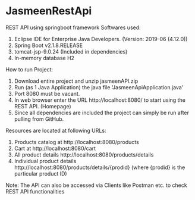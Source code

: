 # JasmeenRestApi
REST API using springboot framework
Softwares used:
1. Eclipse IDE for Enterprise Java Developers. (Version: 2019-06 (4.12.0))
2. Spring Boot v2.1.8.RELEASE
3. tomcat-jsp-9.0.24 (Included in dependencies)
4. In-memory database H2

How to run Project:
1. Download entire project and unzip jasmeenAPI.zip
2. Run (as 1 Java Application) the java file 'JasmeenApiApplication.java'
3. Port 8080 must be vacant.
4. In web browser enter the URL http://localhost:8080/ to start using the REST API. (Homepage)
5. Since all dependencies are included the project can simply be run after pulling from GitHub.

Resources are located at following URLs:
1. Products catalog at http://localhost:8080/products
2. Cart at http://localhost:8080/cart
3. All product details http://localhost:8080/products/details
4. Individual product details http://localhost:8080/products/details/{prodid}
   (where {prodid} is the particular product ID)

Note: The API can also be accessed via Clients like Postman etc. to check REST API functionalities


